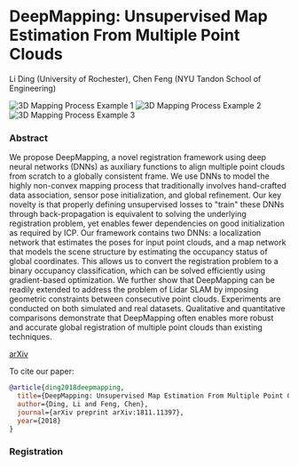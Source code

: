 # DeepMapping: Unsupervised Map Estimation From Multiple Point Clouds

Li Ding (University of Rochester), Chen Feng (NYU Tandon School of Engineering)

![3D Mapping Process Example 1](https://github.com/ai4ce/DeepMapping/raw/master/resources/sample_vis_AVD.gif)
![3D Mapping Process Example 2](https://github.com/ai4ce/DeepMapping/raw/master/resources/sample2_vis_AVD.gif)
![3D Mapping Process Example 3](https://github.com/ai4ce/DeepMapping/raw/master/resources/sample3_vis_AVD.gif)

### Abstract
We propose DeepMapping, a novel registration framework using deep neural networks (DNNs) as auxiliary functions to align multiple point clouds from scratch to a globally consistent frame. We use DNNs to model the highly non-convex mapping process that traditionally involves hand-crafted data association, sensor pose initialization, and global refinement. Our key novelty is that properly defining unsupervised losses to "train" these DNNs through back-propagation is equivalent to solving the underlying registration problem, yet enables fewer dependencies on good initialization as required by ICP. Our framework contains two DNNs: a localization network that estimates the poses for input point clouds, and a map network that models the scene structure by estimating the occupancy status of global coordinates. This allows us to convert the registration problem to a binary occupancy classification, which can be solved efficiently using gradient-based optimization. We further show that DeepMapping can be readily extended to address the problem of Lidar SLAM by imposing geometric constraints between consecutive point clouds. Experiments are conducted on both simulated and real datasets. Qualitative and quantitative comparisons demonstrate that DeepMapping often enables more robust and accurate global registration of multiple point clouds than existing techniques.

[arXiv](https://arxiv.org/abs/1811.11397)

To cite our paper:   
```BibTex
@article{ding2018deepmapping,
  title={DeepMapping: Unsupervised Map Estimation From Multiple Point Clouds},
  author={Ding, Li and Feng, Chen},
  journal={arXiv preprint arXiv:1811.11397},
  year={2018}
}
```

### Registration
